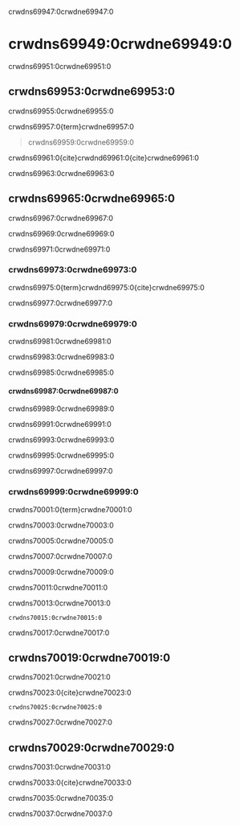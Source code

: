 crwdns69947:0crwdne69947:0
# crwdns69949:0crwdne69949:0

crwdns69951:0crwdne69951:0
## crwdns69953:0crwdne69953:0

crwdns69955:0crwdne69955:0

crwdns69957:0{term}crwdne69957:0
> crwdns69959:0crwdne69959:0

crwdns69961:0{cite}crwdnd69961:0{cite}crwdne69961:0

crwdns69963:0crwdne69963:0
## crwdns69965:0crwdne69965:0

crwdns69967:0crwdne69967:0

crwdns69969:0crwdne69969:0

crwdns69971:0crwdne69971:0
### crwdns69973:0crwdne69973:0

crwdns69975:0{term}crwdnd69975:0{cite}crwdne69975:0

crwdns69977:0crwdne69977:0
### crwdns69979:0crwdne69979:0

crwdns69981:0crwdne69981:0

crwdns69983:0crwdne69983:0

crwdns69985:0crwdne69985:0
#### crwdns69987:0crwdne69987:0

crwdns69989:0crwdne69989:0

crwdns69991:0crwdne69991:0

crwdns69993:0crwdne69993:0

crwdns69995:0crwdne69995:0

crwdns69997:0crwdne69997:0
### crwdns69999:0crwdne69999:0

crwdns70001:0{term}crwdne70001:0

crwdns70003:0crwdne70003:0

crwdns70005:0crwdne70005:0

crwdns70007:0crwdne70007:0

crwdns70009:0crwdne70009:0

crwdns70011:0crwdne70011:0

crwdns70013:0crwdne70013:0

```{figure} ../../figures/routes-to-OA.jpg
crwdns70015:0crwdne70015:0
```

crwdns70017:0crwdne70017:0
## crwdns70019:0crwdne70019:0

crwdns70021:0crwdne70021:0

crwdns70023:0{cite}crwdne70023:0

```{figure} ../../figures/share-work-openly.jpg
crwdns70025:0crwdne70025:0
```

crwdns70027:0crwdne70027:0
## crwdns70029:0crwdne70029:0

crwdns70031:0crwdne70031:0

crwdns70033:0{cite}crwdne70033:0

crwdns70035:0crwdne70035:0

crwdns70037:0crwdne70037:0
